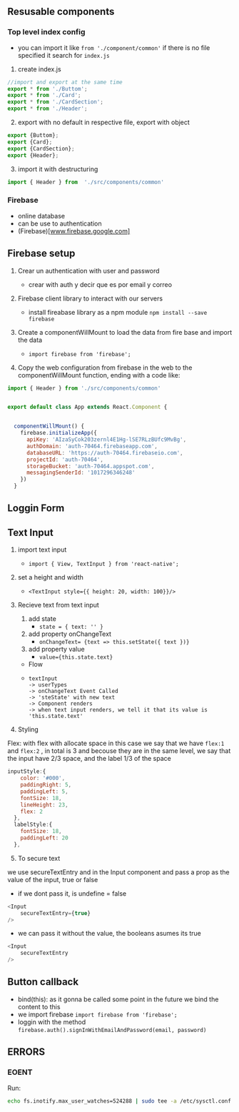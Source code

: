 ## Resusable components

### Top level index config

- you can import it like `from './component/common'` if there is no file specified it search for `index.js`

1. create index.js
```js
//import and export at the same time
export * from './Buttom';
export * from './Card';
export * from './CardSection';
export * from './Header';
```


2. export with no default in respective file, export with object

```js
export {Buttom};
export {Card};
export {CardSection};
export {Header};
```

3. import it with destructuring

```js
import { Header } from  './src/components/common'
```

### Firebase

- online database
- can be use to authentication
- (Firebase)[www.firebase.google.com]

## Firebase setup

1. Crear un authentication with user and password
    - crear with auth y decir que es por email y correo

2. Firebase client library to interact with our servers
    - install fireabase library as a npm module `npm install --save firebase`

3. Create a componentWillMount to load the data from fire base and import the data
    - `import firebase from 'firebase'; `

3. Copy the web configuration from firebase in the web to the componentWillMount function, ending with a code like:

```js
import { Header } from './src/components/common'


export default class App extends React.Component {


  componentWillMount() {
    firebase.initializeApp({
      apiKey: 'AIzaSyCok203zernl4E1Hg-lSE7RLzBUfc9MvBg',
      authDomain: 'auth-70464.firebaseapp.com',
      databaseURL: 'https://auth-70464.firebaseio.com',
      projectId: 'auth-70464',
      storageBucket: 'auth-70464.appspot.com',
      messagingSenderId: '1017296346248'
    })
  }
```

## Loggin Form

## Text Input

1. import text input
    - `import { View, TextInput } from 'react-native';`

2. set a height and width
    - `<TextInput style={{ height: 20, width: 100}}/>`

3. Recieve text from text input
    1. add state
        - `state = { text: '' }`
    2. add property onChangeText
        - `onChangeText= {text => this.setState({ text })}`
    3. add property value
        - `value={this.state.text}`



    - Flow
    -   ```
        textInput
        -> userTypes
        -> onChangeText Event Called
        -> 'steState' with new text
        -> Component renders
        -> when text input renders, we tell it that its value is 'this.state.text'
        ```

4. Styling

Flex: with flex with allocate space in this case we say that we have `flex:1` and `flex:2` , in total is 3 and becouse they are in the same level, we say that the input have 2/3 space, and the label 1/3 of the space

```js
inputStyle:{
    color: '#000',
    paddingRight: 5,
    paddingLeft: 5,
    fontSize: 18,
    lineHeight: 23,
    flex: 2
  },
  labelStyle:{
    fontSize: 18,
    paddingLeft: 20
  },
```

5. To secure text

we use secureTextEntry and in the Input component and pass a prop as the value of the input, true or false
- if we dont pass it, is undefine = false
```js
<Input
    secureTextEntry={true}
/>
```

- we can pass it without the value, the booleans asumes its true
```js
<Input
    secureTextEntry
/>
```

## Button callback

- bind(this): as it gonna be called some point in the future we bind the content to this
- we import firebase `import firebase from 'firebase';`
- loggin with the method `firebase.auth().signInWithEmailAndPassword(email, password)`
















## ERRORS

### EOENT
Run:

```bash
echo fs.inotify.max_user_watches=524288 | sudo tee -a /etc/sysctl.conf && sudo sysctl -p
```